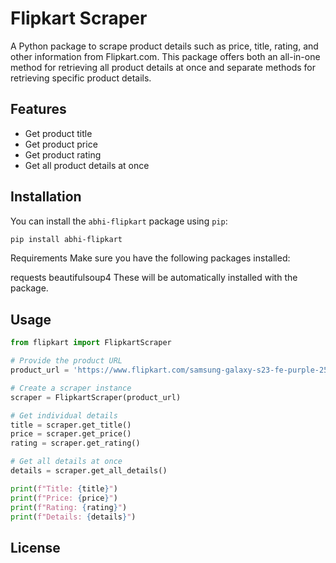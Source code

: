 # Flipkart Scraper

A Python package to scrape product details such as price, title, rating, and other information from Flipkart.com. This package offers both an all-in-one method for retrieving all product details at once and separate methods for retrieving specific product details.

## Features

- Get product title
- Get product price
- Get product rating
- Get all product details at once

## Installation

You can install the `abhi-flipkart` package using `pip`:

```bash
pip install abhi-flipkart
```

Requirements
Make sure you have the following packages installed:

requests
beautifulsoup4
These will be automatically installed with the package.



## Usage

```python
from flipkart import FlipkartScraper

# Provide the product URL
product_url = 'https://www.flipkart.com/samsung-galaxy-s23-fe-purple-256-gb/p/itm8f6a49271bf21?pid=MOBGVTA2VGHCJFGG&lid=LSTMOBGVTA2VGHCJFGG1TC2LI&marketplace=FLIPKART&store=tyy%2F4io&srno=b_1_1&otracker=CLP_BannerX3&fm=organic&iid=en_Xqy_OHyrcQALLToVeCOiYi6XfZ1TBn8U_wcElBhYNuR7OzG-guKfCEmcxu3dm4paf1YFLsimTplvCE6DlbZbrvUFjCTyOHoHZs-Z5_PS_w0%3D&ppt=clp&ppn=mobile-phones-store&ssid=stxkg1hx740000001729468470030'

# Create a scraper instance
scraper = FlipkartScraper(product_url)

# Get individual details
title = scraper.get_title()
price = scraper.get_price()
rating = scraper.get_rating()

# Get all details at once
details = scraper.get_all_details()

print(f"Title: {title}")
print(f"Price: {price}")
print(f"Rating: {rating}")
print(f"Details: {details}")
```

## License

